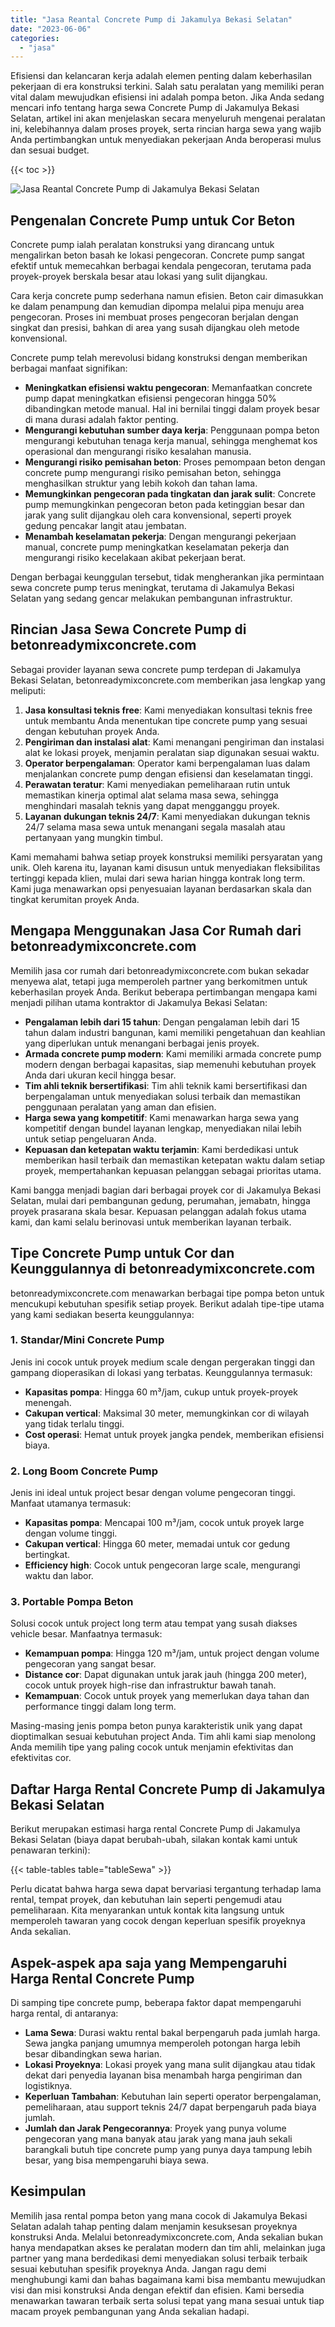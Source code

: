 ```yaml
---
title: "Jasa Reantal Concrete Pump di Jakamulya Bekasi Selatan"
date: "2023-06-06"
categories: 
  - "jasa"
---
```


Efisiensi dan kelancaran kerja adalah elemen penting dalam keberhasilan pekerjaan di era konstruksi terkini. Salah satu peralatan yang memiliki peran vital dalam mewujudkan efisiensi ini adalah pompa beton. Jika Anda sedang mencari info tentang harga sewa Concrete Pump di Jakamulya Bekasi Selatan, artikel ini akan menjelaskan secara menyeluruh mengenai peralatan ini, kelebihannya dalam proses proyek, serta rincian harga sewa yang wajib Anda pertimbangkan untuk menyediakan pekerjaan Anda beroperasi mulus dan sesuai budget.

{{< toc >}}

![Jasa Reantal Concrete Pump di Jakamulya Bekasi Selatan](https://betoncor8.github.io/pump/concrete-pump%20(9).png)

## Pengenalan Concrete Pump untuk Cor Beton

Concrete pump ialah peralatan konstruksi yang dirancang untuk mengalirkan beton basah ke lokasi pengecoran. Concrete pump sangat efektif untuk memecahkan berbagai kendala pengecoran, terutama pada proyek-proyek berskala besar atau lokasi yang sulit dijangkau.

Cara kerja concrete pump sederhana namun efisien. Beton cair dimasukkan ke dalam penampung dan kemudian dipompa melalui pipa menuju area pengecoran. Proses ini membuat proses pengecoran berjalan dengan singkat dan presisi, bahkan di area yang susah dijangkau oleh metode konvensional.

Concrete pump telah merevolusi bidang konstruksi dengan memberikan berbagai manfaat signifikan:

- **Meningkatkan efisiensi waktu pengecoran**: Memanfaatkan concrete pump dapat meningkatkan efisiensi pengecoran hingga 50% dibandingkan metode manual. Hal ini bernilai tinggi dalam proyek besar di mana durasi adalah faktor penting.
- **Mengurangi kebutuhan sumber daya kerja**: Penggunaan pompa beton mengurangi kebutuhan tenaga kerja manual, sehingga menghemat kos operasional dan mengurangi risiko kesalahan manusia.
- **Mengurangi risiko pemisahan beton**: Proses pemompaan beton dengan concrete pump mengurangi risiko pemisahan beton, sehingga menghasilkan struktur yang lebih kokoh dan tahan lama.
- **Memungkinkan pengecoran pada tingkatan dan jarak sulit**: Concrete pump memungkinkan pengecoran beton pada ketinggian besar dan jarak yang sulit dijangkau oleh cara konvensional, seperti proyek gedung pencakar langit atau jembatan.
- **Menambah keselamatan pekerja**: Dengan mengurangi pekerjaan manual, concrete pump meningkatkan keselamatan pekerja dan mengurangi risiko kecelakaan akibat pekerjaan berat.

Dengan berbagai keunggulan tersebut, tidak mengherankan jika permintaan sewa concrete pump terus meningkat, terutama di Jakamulya Bekasi Selatan yang sedang gencar melakukan pembangunan infrastruktur.

## Rincian Jasa Sewa Concrete Pump di betonreadymixconcrete.com

Sebagai provider layanan sewa concrete pump terdepan di Jakamulya Bekasi Selatan, betonreadymixconcrete.com memberikan jasa lengkap yang meliputi:

1. **Jasa konsultasi teknis free**: Kami menyediakan konsultasi teknis free untuk membantu Anda menentukan tipe concrete pump yang sesuai dengan kebutuhan proyek Anda.
2. **Pengiriman dan instalasi alat**: Kami menangani pengiriman dan instalasi alat ke lokasi proyek, menjamin peralatan siap digunakan sesuai waktu.
3. **Operator berpengalaman**: Operator kami berpengalaman luas dalam menjalankan concrete pump dengan efisiensi dan keselamatan tinggi.
4. **Perawatan teratur**: Kami menyediakan pemeliharaan rutin untuk memastikan kinerja optimal alat selama masa sewa, sehingga menghindari masalah teknis yang dapat mengganggu proyek.
5. **Layanan dukungan teknis 24/7**: Kami menyediakan dukungan teknis 24/7 selama masa sewa untuk menangani segala masalah atau pertanyaan yang mungkin timbul.

Kami memahami bahwa setiap proyek konstruksi memiliki persyaratan yang unik. Oleh karena itu, layanan kami disusun untuk menyediakan fleksibilitas tertinggi kepada klien, mulai dari sewa harian hingga kontrak long term. Kami juga menawarkan opsi penyesuaian layanan berdasarkan skala dan tingkat kerumitan proyek Anda.

## Mengapa Menggunakan Jasa Cor Rumah dari betonreadymixconcrete.com

Memilih jasa cor rumah dari betonreadymixconcrete.com bukan sekadar menyewa alat, tetapi juga memperoleh partner yang berkomitmen untuk keberhasilan proyek Anda. Berikut beberapa pertimbangan mengapa kami menjadi pilihan utama kontraktor di Jakamulya Bekasi Selatan:

- **Pengalaman lebih dari 15 tahun**: Dengan pengalaman lebih dari 15 tahun dalam industri bangunan, kami memiliki pengetahuan dan keahlian yang diperlukan untuk menangani berbagai jenis proyek.
- **Armada concrete pump modern**: Kami memiliki armada concrete pump modern dengan berbagai kapasitas, siap memenuhi kebutuhan proyek Anda dari ukuran kecil hingga besar.
- **Tim ahli teknik bersertifikasi**: Tim ahli teknik kami bersertifikasi dan berpengalaman untuk menyediakan solusi terbaik dan memastikan penggunaan peralatan yang aman dan efisien.
- **Harga sewa yang kompetitif**: Kami menawarkan harga sewa yang kompetitif dengan bundel layanan lengkap, menyediakan nilai lebih untuk setiap pengeluaran Anda.
- **Kepuasan dan ketepatan waktu terjamin**: Kami berdedikasi untuk memberikan hasil terbaik dan memastikan ketepatan waktu dalam setiap proyek, mempertahankan kepuasan pelanggan sebagai prioritas utama.

Kami bangga menjadi bagian dari berbagai proyek cor di Jakamulya Bekasi Selatan, mulai dari pembangunan gedung, perumahan, jemabatn, hingga proyek prasarana skala besar. Kepuasan pelanggan adalah fokus utama kami, dan kami selalu berinovasi untuk memberikan layanan terbaik.

## Tipe Concrete Pump untuk Cor dan Keunggulannya di betonreadymixconcrete.com

betonreadymixconcrete.com menawarkan berbagai tipe pompa beton untuk mencukupi kebutuhan spesifik setiap proyek. Berikut adalah tipe-tipe utama yang kami sediakan beserta keunggulannya:

### 1\. Standar/Mini Concrete Pump

Jenis ini cocok untuk proyek medium scale dengan pergerakan tinggi dan gampang dioperasikan di lokasi yang terbatas. Keunggulannya termasuk:

- **Kapasitas pompa**: Hingga 60 m³/jam, cukup untuk proyek-proyek menengah.
- **Cakupan vertical**: Maksimal 30 meter, memungkinkan cor di wilayah yang tidak terlalu tinggi.
- **Cost operasi**: Hemat untuk proyek jangka pendek, memberikan efisiensi biaya.

### 2\. Long Boom Concrete Pump

Jenis ini ideal untuk project besar dengan volume pengecoran tinggi. Manfaat utamanya termasuk:

- **Kapasitas pompa**: Mencapai 100 m³/jam, cocok untuk proyek large dengan volume tinggi.
- **Cakupan vertical**: Hingga 60 meter, memadai untuk cor gedung bertingkat.
- **Efficiency high**: Cocok untuk pengecoran large scale, mengurangi waktu dan labor.

### 3\. Portable Pompa Beton

Solusi cocok untuk project long term atau tempat yang susah diakses vehicle besar. Manfaatnya termasuk:

- **Kemampuan pompa**: Hingga 120 m³/jam, untuk project dengan volume pengecoran yang sangat besar.
- **Distance cor**: Dapat digunakan untuk jarak jauh (hingga 200 meter), cocok untuk proyek high-rise dan infrastruktur bawah tanah.
- **Kemampuan**: Cocok untuk proyek yang memerlukan daya tahan dan performance tinggi dalam long term.

Masing-masing jenis pompa beton punya karakteristik unik yang dapat dioptimalkan sesuai kebutuhan project Anda. Tim ahli kami siap menolong Anda memilih tipe yang paling cocok untuk menjamin efektivitas dan efektivitas cor.

## Daftar Harga Rental Concrete Pump di Jakamulya Bekasi Selatan

Berikut merupakan estimasi harga rental Concrete Pump di Jakamulya Bekasi Selatan (biaya dapat berubah-ubah, silakan kontak kami untuk penawaran terkini):

{{< table-tables table="tableSewa" >}}

Perlu dicatat bahwa harga sewa dapat bervariasi tergantung terhadap lama rental, tempat proyek, dan kebutuhan lain seperti pengemudi atau pemeliharaan. Kita menyarankan untuk kontak kita langsung untuk memperoleh tawaran yang cocok dengan keperluan spesifik proyeknya Anda sekalian.

## Aspek-aspek apa saja yang Mempengaruhi Harga Rental Concrete Pump

Di samping tipe concrete pump, beberapa faktor dapat mempengaruhi harga rental, di antaranya:

- **Lama Sewa**: Durasi waktu rental bakal berpengaruh pada jumlah harga. Sewa jangka panjang umumnya memperoleh potongan harga lebih besar dibandingkan sewa harian.
- **Lokasi Proyeknya**: Lokasi proyek yang mana sulit dijangkau atau tidak dekat dari penyedia layanan bisa menambah harga pengiriman dan logistiknya.
- **Keperluan Tambahan**: Kebutuhan lain seperti operator berpengalaman, pemeliharaan, atau support teknis 24/7 dapat berpengaruh pada biaya jumlah.
- **Jumlah dan Jarak Pengecorannya**: Proyek yang punya volume pengecoran yang mana banyak atau jarak yang mana jauh sekali barangkali butuh tipe concrete pump yang punya daya tampung lebih besar, yang bisa mempengaruhi biaya sewa.

## Kesimpulan

Memilih jasa rental pompa beton yang mana cocok di Jakamulya Bekasi Selatan adalah tahap penting dalam menjamin kesuksesan proyeknya konstruksi Anda. Melalui betonreadymixconcrete.com, Anda sekalian bukan hanya mendapatkan akses ke peralatan modern dan tim ahli, melainkan juga partner yang mana berdedikasi demi menyediakan solusi terbaik terbaik sesuai kebutuhan spesifik proyeknya Anda. Jangan ragu demi menghubungi kami dan bahas bagaimana kami bisa membantu mewujudkan visi dan misi konstruksi Anda dengan efektif dan efisien. Kami bersedia menawarkan tawaran terbaik serta solusi tepat yang mana sesuai untuk tiap macam proyek pembangunan yang Anda sekalian hadapi.
